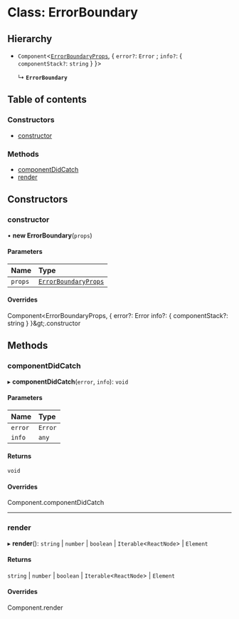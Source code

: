 # Class: ErrorBoundary

## Hierarchy

- `Component`<[`ErrorBoundaryProps`](../interfaces/ErrorBoundaryProps.md), { `error?`: `Error` ; `info?`: { `componentStack?`: `string`  }  }\>

  ↳ **`ErrorBoundary`**

## Table of contents

### Constructors

- [constructor](ErrorBoundary.md#constructor)

### Methods

- [componentDidCatch](ErrorBoundary.md#componentdidcatch)
- [render](ErrorBoundary.md#render)

## Constructors

### constructor

• **new ErrorBoundary**(`props`)

#### Parameters

| Name | Type |
| :------ | :------ |
| `props` | [`ErrorBoundaryProps`](../interfaces/ErrorBoundaryProps.md) |

#### Overrides

Component&lt;ErrorBoundaryProps, {
  error?: Error
  info?: {
    componentStack?: string
  }
}\&gt;.constructor

## Methods

### componentDidCatch

▸ **componentDidCatch**(`error`, `info`): `void`

#### Parameters

| Name | Type |
| :------ | :------ |
| `error` | `Error` |
| `info` | `any` |

#### Returns

`void`

#### Overrides

Component.componentDidCatch

___

### render

▸ **render**(): `string` \| `number` \| `boolean` \| `Iterable`<`ReactNode`\> \| `Element`

#### Returns

`string` \| `number` \| `boolean` \| `Iterable`<`ReactNode`\> \| `Element`

#### Overrides

Component.render
